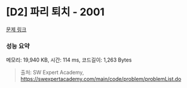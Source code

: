 # [D2] 파리 퇴치 - 2001 

[문제 링크](https://swexpertacademy.com/main/code/problem/problemDetail.do?contestProbId=AV5PzOCKAigDFAUq) 

### 성능 요약

메모리: 19,940 KB, 시간: 114 ms, 코드길이: 1,263 Bytes



> 출처: SW Expert Academy, https://swexpertacademy.com/main/code/problem/problemList.do